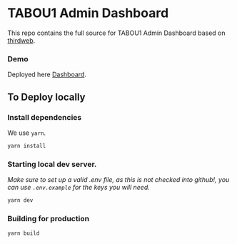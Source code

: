 # TABOU1 Admin Dashboard
This repo contains the full source for TABOU1 Admin Dashboard based on [thirdweb](https://portal.thirdweb.com/).

### Demo
Deployed here [Dashboard](https://dashboard-tabou1-latest.vercel.app/dashboard).

## To Deploy locally

### Install dependencies

We use `yarn`.

```sh
yarn install
```

### Starting local dev server.

_Make sure to set up a valid .env file, as this is not checked into github!, you can use `.env.example` for the keys you will need._

```sh
yarn dev
```

### Building for production

```sh
yarn build
```
